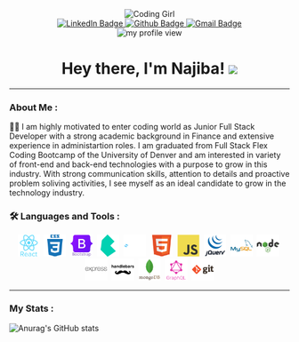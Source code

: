 <div id="header" align="center">
<img src="https://media.giphy.com/media/rsUGLKwgSvSxmq1VrZ/giphy.gif" width="150" alt="Coding Girl">
</div>

<div id="badges" align="center">
<a href="https://www.linkedin.com/in/najiba-haidari-m/">
<img src="https://img.shields.io/badge/LinkedIn-blue?style=for-the-badge&logo=linkedin&logoColor=white" alt="LinkedIn Badge"/>
</a>
<a href="https://github.com/Najiba-Haidari">
<img src="https://img.shields.io/badge/Github-black?style=for-the-badge&logo=github&logoColor=white" alt="Github Badge"/>
</a>
<a href="mailto:nhaidari089@gmail.com">
<img src="https://img.shields.io/badge/Gmail-red?style=for-the-badge&logo=gmail&logoColor=white" alt="Gmail Badge"/>
</a>
</div>

<div id="counter" align="center">
<img src="https://komarev.com/ghpvc/?username=Najiba-Haidari&style=flat-square&color=blue" alt="my profile view"/>
</div>

<!-- <br/> -->
<h1 id="hey" align="center">
Hey there, I'm Najiba!
<img src="https://media.giphy.com/media/hvRJCLFzcasrR4ia7z/giphy.gif" width="30px">
</h1>
<!-- <br/> -->

<!-- <div id="about-me" align="center">
<img src="https://media.giphy.com/media/73kKE9yqx9gSZDaB2e/giphy.gif" width="600" height="300"/>
</div> -->

---

### About Me :

:woman_technologist: I am highly motivated to enter coding world as Junior Full Stack Developer with a strong academic background in Finance and extensive experience in administartion roles. I am graduated from Full Stack Flex Coding Bootcamp of the University of Denver and am interested in variety of front-end and back-end technologies with a purpose to grow in this industry. With strong communication skills, attention to details and proactive problem soliving activities, I see myself as an ideal candidate to grow in the technology industry.

### :hammer_and_wrench: Languages and Tools :

<div id="languages" align="center">
  <img src="https://github.com/devicons/devicon/blob/master/icons/react/react-original-wordmark.svg" title="React" alt="React" width="40" height="40"/>&nbsp;
  <img src="https://github.com/devicons/devicon/blob/master/icons/css3/css3-plain-wordmark.svg"  title="CSS3" alt="CSS" width="40" height="40"/>&nbsp;
   <img src="https://github.com/devicons/devicon/blob/master/icons/bootstrap/bootstrap-original-wordmark.svg" title="Bootstrap" alt="Bootstrap" width="40" height="40"/>&nbsp;
    <img src="https://github.com/devicons/devicon/blob/master/icons/bulma/bulma-plain.svg" title="Bulma" alt="Bulma" width="40" height="40"/>&nbsp;
    <img src="https://github.com/devicons/devicon/blob/master/icons/tailwindcss/tailwindcss-original-wordmark.svg" title="Tailwind" alt="Tailwind" width="40" height="40"/>&nbsp;
  <img src="https://github.com/devicons/devicon/blob/master/icons/html5/html5-original.svg" title="HTML5" alt="HTML" width="40" height="40"/>&nbsp;
  <img src="https://github.com/devicons/devicon/blob/master/icons/javascript/javascript-original.svg" title="JavaScript" alt="JavaScript" width="40" height="40"/>&nbsp;
   <img src="https://github.com/devicons/devicon/blob/master/icons/jquery/jquery-original-wordmark.svg" title="jQuery" alt="jQuery" width="40" height="40"/>&nbsp;
  <img src="https://github.com/devicons/devicon/blob/master/icons/mysql/mysql-original-wordmark.svg" title="MySQL"  alt="MySQL" width="40" height="40"/>&nbsp;
  <img src="https://github.com/devicons/devicon/blob/master/icons/nodejs/nodejs-original-wordmark.svg" title="NodeJS" alt="NodeJS" width="40" height="40"/>&nbsp;
  <img src="https://github.com/devicons/devicon/blob/master/icons/express/express-original-wordmark.svg" title="ExpressJs" alt="ExpressJS" width="40" height="40"/>&nbsp;
  <img src="https://github.com/devicons/devicon/blob/master/icons/handlebars/handlebars-original-wordmark.svg" title="Handlebars" alt="Handlebars" width="40" height="40"/>&nbsp;
  <img src="https://github.com/devicons/devicon/blob/master/icons/mongodb/mongodb-original-wordmark.svg" title="Mongodb" alt="Mongodb" width="40" height="40"/>&nbsp;
  <img src="https://github.com/devicons/devicon/blob/master/icons/graphql/graphql-plain-wordmark.svg" title="graphQL" alt="GraphQL" width="40" height="40"/>&nbsp;
  <img src="https://github.com/devicons/devicon/blob/master/icons/git/git-original-wordmark.svg" title="Git" **alt="Git" width="40" height="40"/>
</div>

<!-- I am currently learning: -->

---

### My Stats :

![Anurag's GitHub stats](https://github-readme-stats.vercel.app/api?username=Najiba-Haidari&theme=transparent&show_icons=true)

<!-- [![GitHub Streak](https://streak-stats.demolab.com?user=Najiba-Haidari&theme=dark)](https://git.io/streak-stats); -->

<!-- [![Top Langs](https://github-readme-stats.vercel.app/api/top-langs/?username=Najiba-Haidari&layout=compact&theme=vision-friendly-dark)](https://github.com/anuraghazra/github-readme-stats) -->

